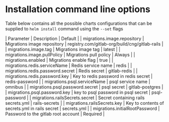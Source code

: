 # Installation command line options

Table below contains all the possible charts configurations that can be supplied to `helm install` command using the `--set` flags

| Parameter                        | Description                                    | Default                                        |
| migrations.image.repository      | Migrations image repository                    | registry.com/gitlab-org/build/cng/gitlab-rails |
| migrations.image.tag             | Migrations image tag                           | latest                                         |
| migrations.image.pullPolicy      | Migrations pull policy                         | Always                                         |
| migrations.enabled               | Migrations enable flag                         | true                                           |
| migrations.redis.serviceName     | Redis service name                             | redis                                          |
| migrations.redis.password.secret | Redis secret                                   | gitlab-redis                                   |
| migrations.redis.password.key    | Key to redis password in redis secret          | redis-password                                 |
| migrations.psql.serviceName      | psql service name                              | omnibus                                        |
| migrations.psql.password.secret  | psql secret                                    | gitlab-postgres                                |
| migrations.psql.password.key     | key to psql password in psql secret            | psql-password                                  |
| migrations.railsSecrets.secret   | Secret containing rails secrets.yml            | rails-secrets                                  |
| migrations.railsSecrets.key      | Key to contents of secrets.yml in rails secret | secrets.yml                                    |
| migrations.initialRootPassword   | Password to the gitlab root account            | Required                                       |


